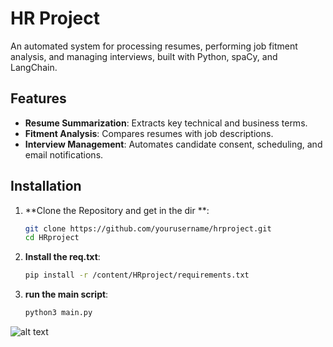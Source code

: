 # HR Project

An automated system for processing resumes, performing job fitment analysis, and managing interviews, built with Python, spaCy, and LangChain.

## Features

- **Resume Summarization**: Extracts key technical and business terms.
- **Fitment Analysis**: Compares resumes with job descriptions.
- **Interview Management**: Automates candidate consent, scheduling, and email notifications.

## Installation

1. **Clone the Repository and get in the dir **:
   ```bash
   git clone https://github.com/yourusername/hrproject.git
   cd HRproject
1. **Install the req.txt**:
   ```bash
   pip install -r /content/HRproject/requirements.txt

1. **run the main script**:
   ```bash
   python3 main.py

![alt text](image.png)


